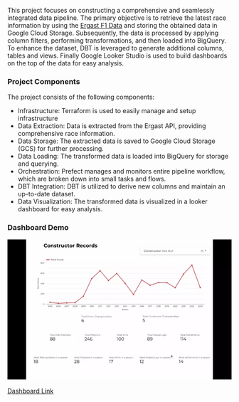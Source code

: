 This project focuses on constructing a comprehensive and seamlessly integrated data pipeline. The primary objective is to retrieve the latest race information by using the [Ergast F1 Data](https://ergast.com/mrd/) and storing the obtained data in Google Cloud Storage. Subsequently, the data is processed by applying column filters, performing transformations, and then loaded into BigQuery. To enhance the dataset, DBT is leveraged to generate additional columns, tables and views. Finally Google Looker Studio is used to build dashboards on the top of the data for easy analysis.

### Project Components
The project consists of the following components:

- Infrastructure: Terraform is used to easily manage and setup infrastructure 
- Data Extraction: Data is extracted from the Ergast API, providing comprehensive race information.
- Data Storage: The extracted data is saved to Google Cloud Storage (GCS) for further processing.
- Data Loading: The transformed data is loaded into BigQuery for storage and querying.
- Orchestration: Prefect manages and monitors entire pipeline workflow, which are broken down into small tasks and flows.
- DBT Integration: DBT is utilized to derive new columns and maintain an up-to-date dataset.
- Data Visualization: The transformed data is visualized in a looker dashboard for easy analysis.

### Dashboard Demo
![](demo/f1-stats-dashboard.webp)

[Dashboard Link](https://lookerstudio.google.com/reporting/9fd225dd-a9b8-45d9-87dc-7d7dbae0c841)